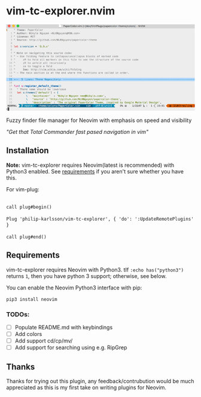 # vim-tc-explorer.nvim

![Example Highlight](./media/demo.gif)

Fuzzy finder file manager for Neovim with emphasis on speed and visibility

_"Get that Total Commander fast pased navigation in vim"_

## Installation

**Note:** vim-tc-explorer requires Neovim(latest is recommended) with Python3 enabled.
See [requirements](#requirements) if you aren't sure whether you have this.

For vim-plug:

```vim

call plug#begin()

Plug 'philip-karlsson/vim-tc-explorer', { 'do': ':UpdateRemotePlugins' }

call plug#end()
```

## Requirements
vim-tc-explorer requires Neovim with Python3.
tIf `:echo has("python3")` returns `1`, then you have python 3 support; otherwise, see below.

You can enable the Neovim Python3 interface with pip:

    pip3 install neovim

### TODOs:
- [ ] Populate README.md with keybindings
- [ ] Add colors
- [ ] Add support cd/cp/mv/
- [ ] Add support for searching using e.g. RipGrep

## Thanks
Thanks for trying out this plugin, any feedback/contrubution would be much appreciated as
this is my first take on writing plugins for Neovim.
